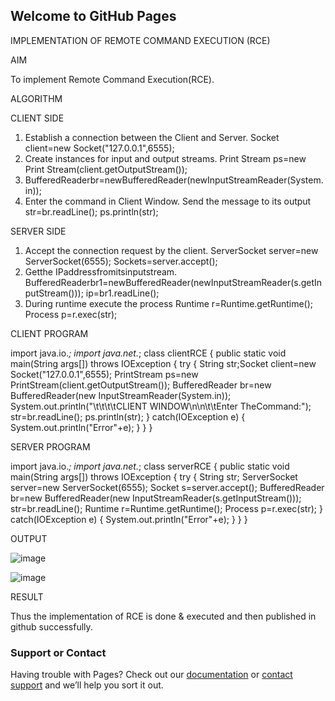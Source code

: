 ## Welcome to GitHub Pages

IMPLEMENTATION OF REMOTE COMMAND EXECUTION (RCE)

AIM

To implement Remote Command Execution(RCE).

ALGORITHM

CLIENT SIDE

1. Establish a connection between the Client and Server.
Socket client=new Socket("127.0.0.1",6555);
2. Create instances for input and output streams.
Print Stream ps=new Print Stream(client.getOutputStream());
3. BufferedReaderbr=newBufferedReader(newInputStreamReader(System.in));
4. Enter the command in Client Window.
Send the message to its output
str=br.readLine();
ps.println(str);

SERVER SIDE

1. Accept the connection request by the client.
ServerSocket server=new ServerSocket(6555);
Sockets=server.accept();
2. Getthe IPaddressfromitsinputstream.
BufferedReaderbr1=newBufferedReader(newInputStreamReader(s.getInputStream()));
ip=br1.readLine();
3. During runtime execute the process
Runtime r=Runtime.getRuntime();
Process p=r.exec(str);

CLIENT PROGRAM

import java.io.*;
import java.net.*;
class clientRCE
{
public static void main(String args[]) throws IOException
{
try
{
String str;Socket client=new Socket("127.0.0.1",6555);
PrintStream ps=new PrintStream(client.getOutputStream());
BufferedReader br=new BufferedReader(new InputStreamReader(System.in));
System.out.println("\t\t\t\tCLIENT WINDOW\n\n\t\tEnter TheCommand:");
str=br.readLine();
ps.println(str);
}
catch(IOException e)
{
System.out.println("Error"+e); }
}
}

SERVER PROGRAM

import java.io.*;
import java.net.*;
class serverRCE
{
public static void main(String args[]) throws IOException
{
 try
{
String str;
ServerSocket server=new ServerSocket(6555);
Socket s=server.accept();
BufferedReader br=new BufferedReader(new InputStreamReader(s.getInputStream()));
str=br.readLine();
Runtime r=Runtime.getRuntime();
Process p=r.exec(str);
}
catch(IOException e)
{
System.out.println("Error"+e);
}
}
}

OUTPUT

![image](https://user-images.githubusercontent.com/67230459/142728481-66ac1c74-1b66-4ea8-905b-2d4de63001e8.png)

![image](https://user-images.githubusercontent.com/67230459/142728487-e1c35074-b286-400a-9aff-cab0a787e900.png)

 
RESULT

Thus the implementation of RCE is done & executed and then published in github successfully.


### Support or Contact

Having trouble with Pages? Check out our [documentation](https://docs.github.com/categories/github-pages-basics/) or [contact support](https://support.github.com/contact) and we’ll help you sort it out.
